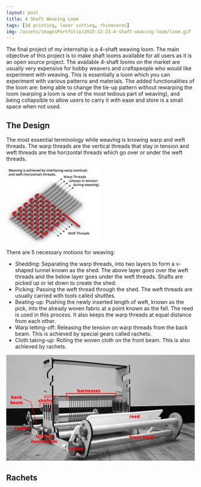 ```yaml
---
layout: post
title: 4 Shaft Weaving Loom
tags: [3d printing, laser cutting, rhinoceros]
img: /assets/imagesPortfolio/2022-12-23-4-shaft-weaving-loom/loom.gif
---
```


The final project of my internship is a 4-shaft weaving loom. The main objective of this project is to make shaft looms available for all users as it is an open source project. The available 4-shaft looms on the market are usually very expensive for hobby weavers and craftspeople who would like experiment with weaving. This is essentially a loom which you can experiment with various patterns and materials. The added functionalities of the loom are: being able to change the tie-up pattern without rewarping the loom (warping a loom is one of the most tedious part of weaving), and being collapsible to allow users to carry it with ease and store is a small space when not used.

## The Design

The most essential terminology while weaving is knowing warp and weft threads. The warp threads are the vertical threads that stay in tension and weft threads are the horizontal threads which go over or under the weft threads.

<img src="/assets/imagesPortfolio/2022-12-23-4-shaft-weaving-loom/Basic%201-01.jpg" width="50%" class="center">

There are 5 necessary motions for weaving:

- Shedding: Separating the warp threads, into two layers to form a v-shaped tunnel known as the shed. The above layer goes over the weft threads and the below layer goes under the weft threads. Shafts are picked up or let down to create the shed.
- Picking: Passing the weft thread through the shed. The weft threads are usually carried with tools called shuttles.
- Beating-up: Pushing the newly inserted length of weft, known as the pick, into the already woven fabric at a point known as the fell. The reed is used in this process. It also keeps the warp threads at equal distance from each other.
- Warp letting-off: Releasing the tension on warp threads from the back beam. This is achieved by special gears called rachets.
- Cloth taking-up: Rolling the woven cloth on the front beam. This is also achieved by rachets.

![loom explained](/assets/imagesPortfolio/2022-12-23-4-shaft-weaving-loom/loomExplained.jpg)

## Rachets

